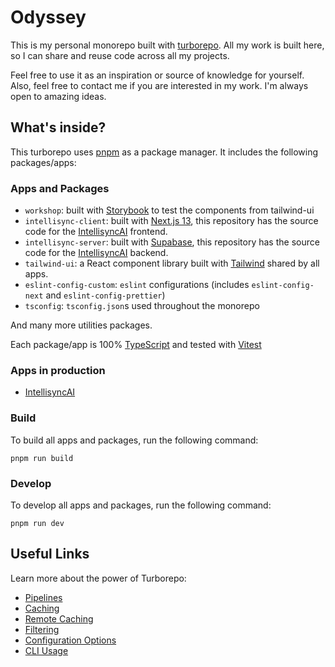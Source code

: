 # Odyssey

This is my personal monorepo built with [turborepo](https://turbo.build/repo). All my work is built here, so I can share and reuse code across all my projects.

Feel free to use it as an inspiration or source of knowledge for yourself.
Also, feel free to contact me if you are interested in my work. I'm always open to amazing ideas.

## What's inside?

This turborepo uses [pnpm](https://pnpm.io) as a package manager. It includes the following packages/apps:

### Apps and Packages

- `workshop`: built with [Storybook](https://storybook.js.org/) to test the components from tailwind-ui
- `intellisync-client`: built with [Next.js 13](https://nextjs.org/), this repository has the source code for the [IntellisyncAI](https://www.intellisyncai.com/) frontend.
- `intellisync-server`: built with [Supabase](https://supabase.com/), this repository has the source code for the [IntellisyncAI](https://www.intellisyncai.com/) backend.
- `tailwind-ui`: a React component library built with [Tailwind](https://tailwindcss.com/) shared by all apps.
- `eslint-config-custom`: `eslint` configurations (includes `eslint-config-next` and `eslint-config-prettier`)
- `tsconfig`: `tsconfig.json`s used throughout the monorepo

And many more utilities packages.

Each package/app is 100% [TypeScript](https://www.typescriptlang.org/) and tested with [Vitest](https://vitest.dev/)

### Apps in production
- [IntellisyncAI](https://www.intellisyncai.com/)

### Build

To build all apps and packages, run the following command:

```
pnpm run build
```

### Develop

To develop all apps and packages, run the following command:

```
pnpm run dev
```

## Useful Links

Learn more about the power of Turborepo:

- [Pipelines](https://turbo.build/repo/docs/core-concepts/monorepos/running-tasks)
- [Caching](https://turbo.build/repo/docs/core-concepts/caching)
- [Remote Caching](https://turbo.build/repo/docs/core-concepts/remote-caching)
- [Filtering](https://turbo.build/repo/docs/core-concepts/monorepos/filtering)
- [Configuration Options](https://turbo.build/repo/docs/reference/configuration)
- [CLI Usage](https://turbo.build/repo/docs/reference/command-line-reference)
